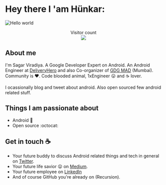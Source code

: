 # Hey there I 'am Hünkar:

<img src="https://sites.breakingmedia.com/uploads/sites/3/2022/05/220524_cybersecurity_hacker_binary_GettyImages-1294491048-scaled-e1660595807911.jpg" alt="Hello world">

<p align="center"> 
  Visitor count<br>
  <img src="https://profile-counter.glitch.me/sagar-viradiya/count.svg" />
</p>

## About me

I'm Sagar Viradiya. A Google Developer Expert on Android. An Android Engineer at [DeliveryHero](https://www.deliveryhero.com/) and also Co-organizer of [GDG MAD](https://gdgmad.com/) (Mumbai). Community is :heart:. Code blooded animal, 1xEngineer :stuck_out_tongue: and :coffee: lover. 

I ocassionally blog and tweet about android. Also open sourced few android related stuff.  


## Things I am passionate about

- Android :robot:
- Open source :octocat:

## Get in touch :coffee:

- Your future buddy to discuss Android related things and tech in general on [Twitter](https://twitter.com/viradiya_sagar).
- Your future life savior :stuck_out_tongue: on [Medium](https://medium.com/@sagarviradiya).
- Your future employee on [LinkedIn](https://www.linkedin.com/in/sagarviradiya)
- And of course GitHub you're already on (Recursion).


<!--
**sagar-viradiya/sagar-viradiya** is a ✨ _special_ ✨ repository because its `README.md` (this file) appears on your GitHub profile.

Here are some ideas to get you started:

- 🔭 I’m currently working on ...
- 🌱 I’m currently learning ...
- 👯 I’m looking to collaborate on ...
- 🤔 I’m looking for help with ...
- 💬 Ask me about ...
- 📫 How to reach me: ...
- 😄 Pronouns: ...
- ⚡ Fun fact: ...
-->
